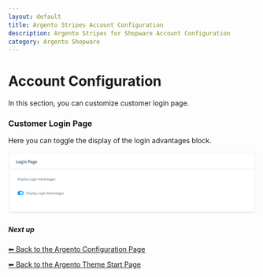 ```yaml
---
layout: default
title: Argento Stripes Account Configuration
description: Argento Stripes for Shopware Account Configuration
category: Argento Shopware
---
```


# Account Configuration

In this section, you can customize customer login page.

### Customer Login Page

Here you can toggle the display of the login advantages block.

![Argento Shopware Customer Login Page Configuration](/images/shopware/configuration/customer-login-page.png)

##### Next up

[⬅ Back to the Argento Configuration Page](..)

[⬅ Back to the Argento Theme Start Page](../..)
